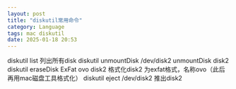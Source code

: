 ```yaml
---
layout: post
title: "diskutil常用命令"
category: Language
tags: mac diskutil
date: 2025-01-18 20:53
---
```


diskutil list  列出所有disk
diskutil unmountDisk /dev/disk2  unmountDisk disk2
diskutil eraseDisk ExFat ovo disk2 格式化disk2 为exfat格式，名称ovo（此后再用mac磁盘工具格式化）
diskutil eject /dev/disk2 推出disk2